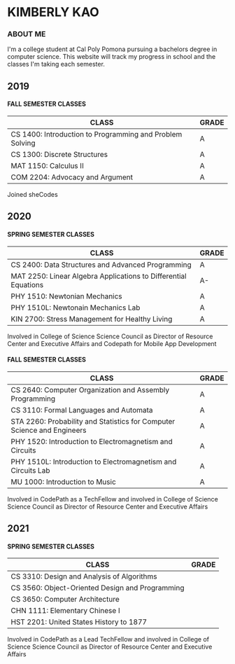 # KIMBERLY KAO

### ABOUT ME
I'm a college student at Cal Poly Pomona pursuing a bachelors degree in computer science. 
This website will track my progress in school and the classes I'm taking each semester. 

## 2019

#### FALL SEMESTER CLASSES

| CLASS | GRADE |
| ----- | ----- |
| CS 1400: Introduction to Programming and Problem Solving | A |
| CS 1300: Discrete Structures | A |
| MAT 1150: Calculus II | A |
| COM 2204: Advocacy and Argument | A |

Joined sheCodes

## 2020

#### SPRING SEMESTER CLASSES

| CLASS | GRADE |
| ----- | ----- |
| CS 2400: Data Structures and Advanced Programming | A |
| MAT 2250: Linear Algebra Applications to Differential Equations | A- |
| PHY 1510: Newtonian Mechanics | A |
| PHY 1510L: Newtonain Mechanics Lab | A |
| KIN 2700: Stress Management for Healthy Living | A |

Involved in College of Science Science Council as Director of Resource Center and Executive Affairs and Codepath for Mobile App Development

#### FALL SEMESTER CLASSES
| CLASS | GRADE |
| ----- | ----- |
| CS 2640: Computer Organization and Assembly Programming | A |
| CS 3110: Formal Languages and Automata | A |
| STA 2260: Probability and Statistics for Computer Science and Engineers | A |
| PHY 1520: Introduction to Electromagnetism and Circuits | A |
| PHY 1510L: Introduction to Electromagnetism and Circuits Lab | A |
| MU 1000: Introduction to Music | A |

Involved in CodePath as a TechFellow and involved in College of Science Science Council as Director of Resource Center and Executive Affairs

## 2021

#### SPRING SEMESTER CLASSES
| CLASS | GRADE |
| ----- | ----- |
| CS 3310: Design and Analysis of Algorithms |  |
| CS 3560: Object-Oriented Design and Programming |  |
| CS 3650: Computer Architecture |  |
| CHN 1111: Elementary Chinese I |  |
| HST 2201: United States History to 1877 |  |

Involved in CodePath as a Lead TechFellow and involved in College of Science Science Council as Director of Resource Center and Executive Affairs





